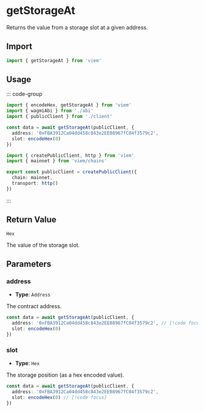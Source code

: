 # getStorageAt

Returns the value from a storage slot at a given address.

## Import

```ts
import { getStorageAt } from 'viem'
```

## Usage

::: code-group

```ts [example.ts]
import { encodeHex, getStorageAt } from 'viem'
import { wagmiAbi } from './abi'
import { publicClient } from './client'

const data = await getStorageAt(publicClient, {
  address: '0xFBA3912Ca04dd458c843e2EE08967fC04f3579c2',
  slot: encodeHex(0)
})
```

```ts [client.ts]
import { createPublicClient, http } from 'viem'
import { mainnet } from 'viem/chains'

export const publicClient = createPublicClient({
  chain: mainnet,
  transport: http()
})
```

:::

## Return Value

`Hex`

The value of the storage slot.

## Parameters

### address

- **Type**: `Address`

The contract address.

```ts
const data = await getStorageAt(publicClient, {
  address: '0xFBA3912Ca04dd458c843e2EE08967fC04f3579c2', // [!code focus]
  slot: encodeHex(0)
})
```

### slot

- **Type**: `Hex`

The storage position (as a hex encoded value).

```ts
const data = await getStorageAt(publicClient, {
  address: '0xFBA3912Ca04dd458c843e2EE08967fC04f3579c2',
  slot: encodeHex(0) // [!code focus]
})
```

